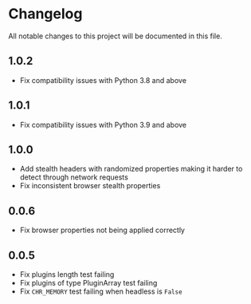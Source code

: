 # Changelog
All notable changes to this project will be documented in this file.

## 1.0.2
- Fix compatibility issues with Python 3.8 and above

## 1.0.1
- Fix compatibility issues with Python 3.9 and above

## 1.0.0
- Add stealth headers with randomized properties making it harder to detect through network requests
- Fix inconsistent browser stealth properties 

## 0.0.6
- Fix browser properties not being applied correctly

## 0.0.5
- Fix plugins length test failing
- Fix plugins of type PluginArray test failing
- Fix `CHR_MEMORY` test failing when headless is `False`
